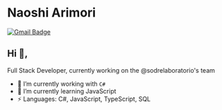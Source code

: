 # Naoshi Arimori

[![Gmail Badge](https://img.shields.io/badge/-naoshi.arimori@laboratoriosodre.com.br-c14438?style=flat-square&logo=Gmail&logoColor=white&link=mailto:naoshi.arimori@laboratoriosodre.com.br)](mailto:naoshi.arimori@laboratoriosodre.com.br)

## Hi 👋, 

Full Stack Developer, currently working on the @sodrelaboratorio's team

- 🔭 I’m currently working with `C#`
- 🌱 I’m currently learning JavaScript
- ⚡ Languages: C#, JavaScript, TypeScript, SQL
